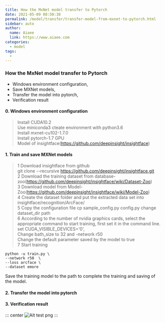 ```yaml
---
title: How the MxNet model transfer to Pytorch
date: 2021-05-09 08:50:38
permalink: /model/transfer/transfer-model-from-mxnet-to-pytorch.html
sidebar: auto
author:
  name: Aiaee
  link: https://www.aiaee.com
categories: 
  - model
tags: 
  -
---
```


### How the MxNet model transfer to Pytorch

* Windows environment configuration,
* Save MXNet models,
* Transfer the model into pytorch,
* Verification result

<!-- more -->

#### 0. Windows environment configuration
> Install CUDA10.2\
> Use miniconda3 cteate environment with python3.6\
> Install mxnet-cu102-1.7.0\
> Install pytorch-1.7 GPU\
> Model of insightface(https://github.com/deepinsight/insightface)

#### 1. Train and save MXNet models
> 1 Download insightface from github    \
      git clone --recursive https://github.com/deepinsight/insightface.git \
> 2 Download the training dataset from database-zoo(https://github.com/deepinsight/insightface/wiki/Dataset-Zoo) \
> 3 Download model from Model-Zoo(https://github.com/deepinsight/insightface/wiki/Model-Zoo) \
> 4 Create the dataset folder and put the extracted data set into insightface/recognition/ArcFace/   \
> 5 Copy the configuration file 
> cp sample_config.py config.py  change dataset_dir path\
> 6 According to the number of nvidia graphics cards, select the appropriate command to start training, first set it in the command line. set CUDA_VISIBLE_DEVICES='0', \
> Change bath_size to 32 and -network r50 \
> Change the default parameter saved by the model to true  \
> 7 Start training

```
python -u train.py \
--network r50  \
--loss arcface \
--dataset emore
```

Save the training model to the path to complete the training and saving of the model.
 
#### 2. Transfer the model into pytorch


#### 3. Verification result


::: center
![Alt test png](https://cdn.jsdelivr.net/gh/xugaoyi/image_store/blog/20200626212238.webp "Optional title")
:::

